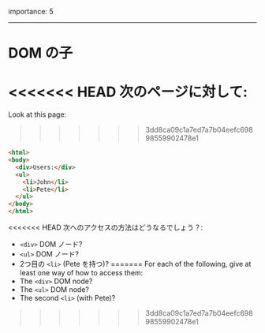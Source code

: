 importance: 5

---

# DOM の子

<<<<<<< HEAD
次のページに対して:
=======
Look at this page:
>>>>>>> 3dd8ca09c1a7ed7a7b04eefc69898559902478e1

```html
<html>
<body>
  <div>Users:</div>
  <ul>
    <li>John</li>
    <li>Pete</li>
  </ul>
</body>
</html>
```

<<<<<<< HEAD
次へのアクセスの方法はどうなるでしょう？:
- `<div>` DOM ノード?
- `<ul>` DOM ノード?
- 2つ目の `<li>` (Pete を持つ)?
=======
For each of the following, give at least one way of how to access them:
- The `<div>` DOM node?
- The `<ul>` DOM node?
- The second `<li>` (with Pete)?
>>>>>>> 3dd8ca09c1a7ed7a7b04eefc69898559902478e1
